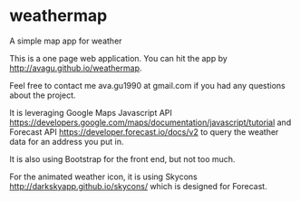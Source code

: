 weathermap
==========

A simple map app for weather



This is a one page web application. You can hit the app by http://avagu.github.io/weathermap.

Feel free to contact me ava.gu1990 at gmail.com if you had any questions about the project.

It is leveraging Google Maps Javascript API https://developers.google.com/maps/documentation/javascript/tutorial and Forecast API https://developer.forecast.io/docs/v2 to query the weather data for an address you put in.

It is also using Bootstrap for the front end, but not too much.

For the animated weather icon, it is using Skycons http://darkskyapp.github.io/skycons/ which is designed for Forecast.
